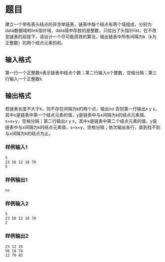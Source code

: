 # 题目
建立一个带有表头结点的非空单链表，链表中每个结点有两个域组成，分别为data数据域和link指针域，data域中存放的是整数，只给出了头指针list，在不改变链表的前提下，请设计一个尽可能高效的算法，输出链表中所有间隔为k（k为正整数）的两个结点元素的和。

## 输入格式
第一行一个正整数n表示链表中结点个数；第二行输入n个整数，空格分隔；第三行输入一个正整数k

## 输出格式
若链表长度不大于k，则不存在间隔为k的两个点，输出no
否则第一行输出x y s，其中x是链表中第一个结点元素的值，y是链表中与x间隔为k的结点元素值，s=x+y，空格分隔；第二行输出x y s，其中x是链表中第二个结点元素的值，y是链表中与x间隔为k的结点元素值，s=x+y，空格分隔；依次输出各行，直到找不到与x间隔为k的结点为止。

### 样例输入1
```
5
23 56 12 18 70
5
```
### 样例输出1
```
no
```
### 样例输入2
```
5
23 56 12 18 70
2
```
### 样例输出2
```
23 12 35
56 18 74
12 70 82
```
